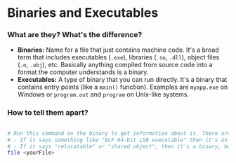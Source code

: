# Binaries and Executables

### What are they? What's the difference?
- **Binaries:** Name for a file that just contains machine code. It's a broad term that includes executables (`.exe`), libraries (`.so`, `.dll`), object files (`.o`, `.obj`), etc. Basically anything compiled from source code into a format the computer understands is a binary.
- **Executables:** A type of binary that you can run directly. It's a binary that contains entry points (like a `main()` function). Examples are `myapp.exe` on Windows or `program.out` and `program` on Unix-like systems.

### How to tell them apart?
```bash

# Run this command on the binary to get information about it. There are two scenarios:
# - If it says something like "ELF 64-bit LSB executable" then it's an executable.
# - If it says "relocatable" or "shared object", then it's a binary, but not an executable. Meaning we can't run it directly, but rather it's used to support other software.
file <yourFile>
```